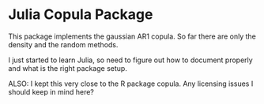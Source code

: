 

# Julia Copula Package

This package implements the gaussian AR1 copula. So far there are only the density and the random methods. 

I just started to learn Julia, so need to figure out how to document properly and what is the right package setup.

ALSO: I kept this very close to the R package copula. Any licensing issues I should keep in mind here?
